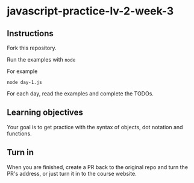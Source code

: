 # javascript-practice-lv-2-week-3

## Instructions

Fork this repository.

Run the examples with `node`

For example

    node day-1.js

For each day, read the examples and complete the TODOs.

## Learning objectives

Your goal is to get practice with the syntax of objects, dot notation and functions.

## Turn in

When you are finished, create a PR back to the original repo and turn the PR's address, or just turn it in to the course website.
